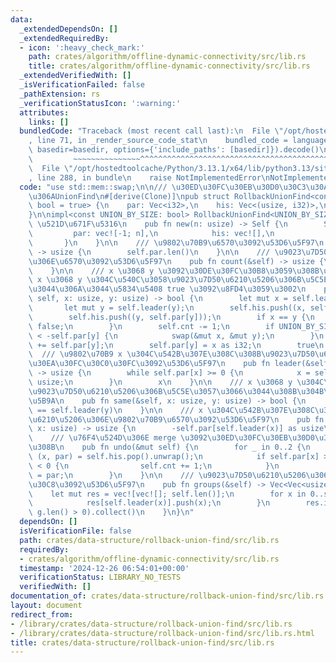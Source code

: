 ```yaml
---
data:
  _extendedDependsOn: []
  _extendedRequiredBy:
  - icon: ':heavy_check_mark:'
    path: crates/algorithm/offline-dynamic-connectivity/src/lib.rs
    title: crates/algorithm/offline-dynamic-connectivity/src/lib.rs
  _extendedVerifiedWith: []
  _isVerificationFailed: false
  _pathExtension: rs
  _verificationStatusIcon: ':warning:'
  attributes:
    links: []
  bundledCode: "Traceback (most recent call last):\n  File \"/opt/hostedtoolcache/Python/3.13.1/x64/lib/python3.13/site-packages/onlinejudge_verify/documentation/build.py\"\
    , line 71, in _render_source_code_stat\n    bundled_code = language.bundle(stat.path,\
    \ basedir=basedir, options={'include_paths': [basedir]}).decode()\n          \
    \         ~~~~~~~~~~~~~~~^^^^^^^^^^^^^^^^^^^^^^^^^^^^^^^^^^^^^^^^^^^^^^^^^^^^^^^^^^^^^^^^^^\n\
    \  File \"/opt/hostedtoolcache/Python/3.13.1/x64/lib/python3.13/site-packages/onlinejudge_verify/languages/rust.py\"\
    , line 288, in bundle\n    raise NotImplementedError\nNotImplementedError\n"
  code: "use std::mem::swap;\n\n/// \u30ED\u30FC\u30EB\u30D0\u30C3\u30AF\u53EF\u80FD\
    \u306AUnionFind\n#[derive(Clone)]\npub struct RollbackUnionFind<const UNION_BY_SIZE:\
    \ bool = true> {\n    par: Vec<i32>,\n    his: Vec<(usize, i32)>,\n    cnt: usize,\n\
    }\n\nimpl<const UNION_BY_SIZE: bool> RollbackUnionFind<UNION_BY_SIZE> {\n    ///\
    \ \u521D\u671F\u5316\n    pub fn new(n: usize) -> Self {\n        Self {\n   \
    \         par: vec![-1; n],\n            his: vec![],\n            cnt: n,\n \
    \       }\n    }\n\n    /// \u9802\u70B9\u6570\u3092\u53D6\u5F97\n    pub fn len(&self)\
    \ -> usize {\n        self.par.len()\n    }\n\n    /// \u9023\u7D50\u6210\u5206\
    \u306E\u6570\u3092\u53D6\u5F97\n    pub fn count(&self) -> usize {\n        self.cnt\n\
    \    }\n\n    /// x \u3068 y \u3092\u30DE\u30FC\u30B8\u3059\u308B\u3002\n    ///\
    \ x \u3068 y \u304C\u540C\u3058\u9023\u7D50\u6210\u5206\u306B\u5C5E\u3057\u3066\
    \u3044\u306A\u3044\u5834\u5408 true \u3092\u8FD4\u3059\u3002\n    pub fn merge(&mut\
    \ self, x: usize, y: usize) -> bool {\n        let mut x = self.leader(x);\n \
    \       let mut y = self.leader(y);\n        self.his.push((x, self.par[x]));\n\
    \        self.his.push((y, self.par[y]));\n        if x == y {\n            return\
    \ false;\n        }\n        self.cnt -= 1;\n        if UNION_BY_SIZE && -self.par[x]\
    \ < -self.par[y] {\n            swap(&mut x, &mut y);\n        }\n        self.par[x]\
    \ += self.par[y];\n        self.par[y] = x as i32;\n        true\n    }\n\n  \
    \  /// \u9802\u70B9 x \u304C\u542B\u307E\u308C\u308B\u9023\u7D50\u6210\u5206\u306E\
    \u30EA\u30FC\u30C0\u30FC\u3092\u53D6\u5F97\n    pub fn leader(&self, mut x: usize)\
    \ -> usize {\n        while self.par[x] >= 0 {\n            x = self.par[x] as\
    \ usize;\n        }\n        x\n    }\n\n    /// x \u3068 y \u304C\u540C\u3058\
    \u9023\u7D50\u6210\u5206\u306B\u5C5E\u3057\u3066\u3044\u308B\u304B\u3092\u5224\
    \u5B9A\n    pub fn same(&self, x: usize, y: usize) -> bool {\n        self.leader(x)\
    \ == self.leader(y)\n    }\n\n    /// x \u304C\u542B\u307E\u308C\u308B\u9023\u7D50\
    \u6210\u5206\u306E\u9802\u70B9\u6570\u3092\u53D6\u5F97\n    pub fn size(&self,\
    \ x: usize) -> usize {\n        -self.par[self.leader(x)] as usize\n    }\n\n\
    \    /// \u76F4\u524D\u306E merge \u3092\u30ED\u30FC\u30EB\u30D0\u30C3\u30AF\u3059\
    \u308B\n    pub fn undo(&mut self) {\n        for _ in 0..2 {\n            let\
    \ (x, par) = self.his.pop().unwrap();\n            if self.par[x] >= 0 && par\
    \ < 0 {\n                self.cnt += 1;\n            }\n            self.par[x]\
    \ = par;\n        }\n    }\n\n    /// \u9023\u7D50\u6210\u5206\u306E\u30EA\u30B9\
    \u30C8\u3092\u53D6\u5F97\n    pub fn groups(&self) -> Vec<Vec<usize>> {\n    \
    \    let mut res = vec![vec![]; self.len()];\n        for x in 0..self.len() {\n\
    \            res[self.leader(x)].push(x);\n        }\n        res.into_iter().filter(|g|\
    \ g.len() > 0).collect()\n    }\n}\n"
  dependsOn: []
  isVerificationFile: false
  path: crates/data-structure/rollback-union-find/src/lib.rs
  requiredBy:
  - crates/algorithm/offline-dynamic-connectivity/src/lib.rs
  timestamp: '2024-12-26 06:54:01+00:00'
  verificationStatus: LIBRARY_NO_TESTS
  verifiedWith: []
documentation_of: crates/data-structure/rollback-union-find/src/lib.rs
layout: document
redirect_from:
- /library/crates/data-structure/rollback-union-find/src/lib.rs
- /library/crates/data-structure/rollback-union-find/src/lib.rs.html
title: crates/data-structure/rollback-union-find/src/lib.rs
---
```

